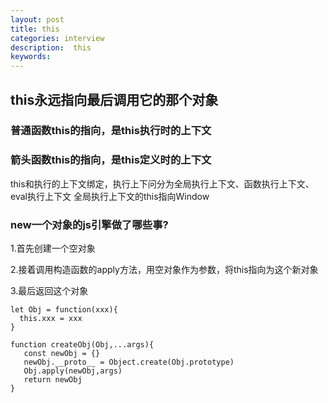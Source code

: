 ```yaml
---
layout: post
title: this
categories: interview
description:  this
keywords: 
---
```


## this永远指向最后调用它的那个对象
### 普通函数this的指向，是this执行时的上下文
### 箭头函数this的指向，是this定义时的上下文

this和执行的上下文绑定，执行上下问分为全局执行上下文、函数执行上下文、eval执行上下文
全局执行上下文的this指向Window


### new一个对象的js引擎做了哪些事?
1.首先创建一个空对象

2.接着调用构造函数的apply方法，用空对象作为参数，将this指向为这个新对象

3.最后返回这个对象

```
let Obj = function(xxx){
  this.xxx = xxx
}

function createObj(Obj,...args){
   const newObj = {}
   newObj.__proto__ = Object.create(Obj.prototype)
   Obj.apply(newObj,args)
   return newObj
}
```